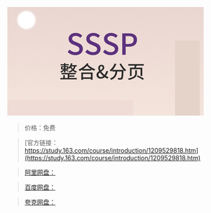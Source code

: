 
![img](../../../assets/study163/free/e65089c8263f49d0905758ca2e27fdf3.jpg)

> 价格：免费

> [官方链接：https://study.163.com/course/introduction/1209529818.htm](https://study.163.com/course/introduction/1209529818.htm)

> [阿里网盘：]()

> [百度网盘：]()

> [夸克网盘：]()
